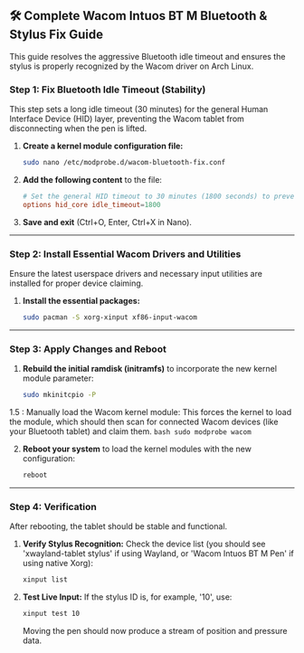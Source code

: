 ## 🛠️ Complete Wacom Intuos BT M Bluetooth & Stylus Fix Guide

This guide resolves the aggressive Bluetooth idle timeout and ensures the stylus is properly recognized by the Wacom driver on Arch Linux.

### Step 1: Fix Bluetooth Idle Timeout (Stability)

This step sets a long idle timeout (30 minutes) for the general Human Interface Device (HID) layer, preventing the Wacom tablet from disconnecting when the pen is lifted.

1.  **Create a kernel module configuration file:**
    ```bash
    sudo nano /etc/modprobe.d/wacom-bluetooth-fix.conf
    ```

2.  **Add the following content** to the file:
    ```conf
    # Set the general HID timeout to 30 minutes (1800 seconds) to prevent Wacom BT disconnects.
    options hid_core idle_timeout=1800
    ```

3.  **Save and exit** (Ctrl+O, Enter, Ctrl+X in Nano).

----------------------------------------------------------------------------------------------------------------------------------------------------------------

### Step 2: Install Essential Wacom Drivers and Utilities

Ensure the latest userspace drivers and necessary input utilities are installed for proper device claiming.

1.  **Install the essential packages:**
    ```bash
    sudo pacman -S xorg-xinput xf86-input-wacom
    ```

----------------------------------------------------------------------------------------------------------------------------------------------------------------

### Step 3: Apply Changes and Reboot

1.  **Rebuild the initial ramdisk (initramfs)** to incorporate the new kernel module parameter:
    ```bash
    sudo mkinitcpio -P
    ```

1.5 : Manually load the Wacom kernel module: This forces the kernel to load the module, which should then scan for connected Wacom devices (like your Bluetooth tablet) and claim them.
    ```bash
    sudo modprobe wacom
    ```

2.  **Reboot your system** to load the kernel modules with the new configuration:
    ```bash
    reboot
    ```

----------------------------------------------------------------------------------------------------------------------------------------------------------------

### Step 4: Verification

After rebooting, the tablet should be stable and functional.

1.  **Verify Stylus Recognition:** Check the device list (you should see 'xwayland-tablet stylus' if using Wayland, or 'Wacom Intuos BT M Pen' if using native Xorg):
    ```bash
    xinput list
    ```

2.  **Test Live Input:** If the stylus ID is, for example, '10', use:
    ```bash
    xinput test 10
    ```
    Moving the pen should now produce a stream of position and pressure data.
